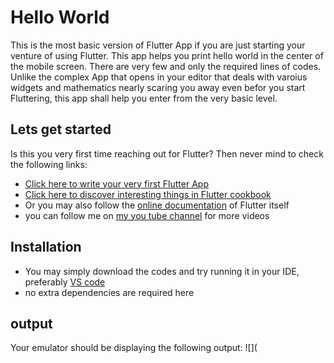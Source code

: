 # Hello World 

   This is the most basic version of Flutter App if you are just starting your venture of using Flutter. This app helps you print hello world in the center of the mobile screen. There are very few and only the required lines of codes. Unlike the complex App that opens in your editor that deals with varoius widgets and mathematics nearly scaring you away even befor you start Fluttering, this app shall help you enter from the very basic level.
 
 ## Lets get started
 Is this you very first time reaching out for Flutter? Then never mind to check the following links:

 - [Click here to write your very first Flutter App](https://flutter.dev/docs/get-started/codelab)
 - [Click here to discover interesting things in Flutter cookbook](https://flutter.dev/docs/cookbook)
 - Or you may also follow the [online documentation](https://flutter.dev/docs) of Flutter itself
 - you can follow me on [my you tube channel](https://www.youtube.com/watch?v=z6RFqhxMdvY) for more videos

## Installation
 
 - You may simply download the codes and try running it in your IDE, preferably [VS code](https://code.visualstudio.com/download) 
 - no extra dependencies are required here

## output
 Your emulator should be displaying the following output:
 ![](

 
